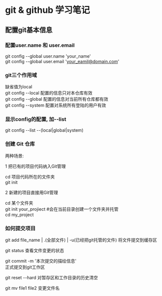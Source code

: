 # git & github 学习笔记

## 配置git基本信息

### 配置user.name 和 user.email   

git config --global user.name 'your_name'  
git config --global user.email   'your_eamil@domain.com'  

### git三个作用域
缺省值为local  
git config --local  配置的信息只对本仓库有效    
git config --global 配置的信息对当前所有仓库都有效    
git config --system 配置对系统所有登陆的用户有效  

### 显示config的配置, 加--list
git config --list --(local|global|system)  

### 创建 Git 仓库

两种场景:  

1  把已有的项目代码纳入Git管理  

cd 项目代码所在的文件夹  
git init  

2 新建的项目直接用Git管理  

cd 某个文件夹  
git init your_projiect #会在当前目录创建一个文件夹并托管   
cd my_project   

### 如何提交项目

git add file_name | .(全部文件)  | -u(已经把git托管的文件)
将文件提交到缓存区

git status 
查看文件变更的状态

git commit -m '本次提交的描绘信息'  
正式提交到git工作区

git reset --hard 
对暂存区和工作目录的历史清空  

git mv file1 file2
变更文件名
